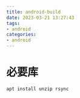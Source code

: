 ```yaml
---
title: android-build
date: 2023-03-21 13:27:43
tags:
- android
categories:
- android
---
```




# 必要库



```
apt install unzip rsync
```


